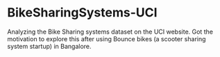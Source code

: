 # BikeSharingSystems-UCI

Analyzing the Bike Sharing systems dataset on the UCI website. Got the motivation to explore this after using Bounce bikes (a scooter sharing system startup) in Bangalore.
